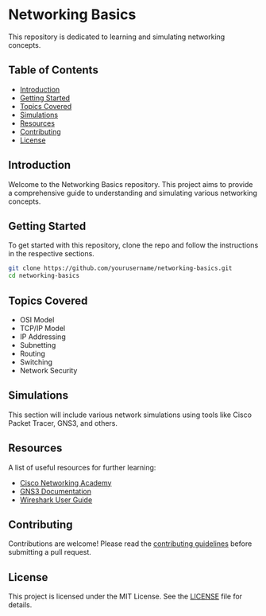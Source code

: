 # Networking Basics

This repository is dedicated to learning and simulating networking concepts.

## Table of Contents
- [Introduction](#introduction)
- [Getting Started](#getting-started)
- [Topics Covered](#topics-covered)
- [Simulations](#simulations)
- [Resources](#resources)
- [Contributing](#contributing)
- [License](#license)

## Introduction
Welcome to the Networking Basics repository. This project aims to provide a comprehensive guide to understanding and simulating various networking concepts.

## Getting Started
To get started with this repository, clone the repo and follow the instructions in the respective sections.

```bash
git clone https://github.com/yourusername/networking-basics.git
cd networking-basics
```

## Topics Covered
- OSI Model
- TCP/IP Model
- IP Addressing
- Subnetting
- Routing
- Switching
- Network Security

## Simulations
This section will include various network simulations using tools like Cisco Packet Tracer, GNS3, and others.

## Resources
A list of useful resources for further learning:
- [Cisco Networking Academy](https://www.netacad.com/)
- [GNS3 Documentation](https://docs.gns3.com/)
- [Wireshark User Guide](https://www.wireshark.org/docs/)

## Contributing
Contributions are welcome! Please read the [contributing guidelines](CONTRIBUTING.md) before submitting a pull request.

## License
This project is licensed under the MIT License. See the [LICENSE](LICENSE) file for details.
